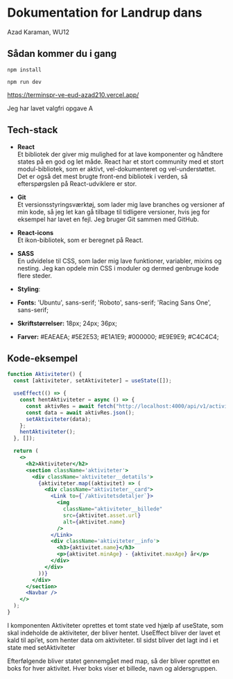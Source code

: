 # Dokumentation for Landrup dans
Azad Karaman, WU12


## Sådan kommer du i gang
`npm install`

`npm run dev`

https://terminspr-ve-eud-azad210.vercel.app/

Jeg har lavet valgfri opgave A

## Tech-stack

* **React**  
Et bibliotek der giver mig mulighed for at lave komponenter og håndtere states på en god og let måde. React har et stort community med et stort modul-bibliotek, som er aktivt, vel-dokumenteret og vel-understøttet. Det er også det mest brugte front-end bibliotek i verden, så efterspørgslen på React-udviklere er stor.
* **Git**  
Et versionsstyringsværktøj, som lader mig lave branches og versioner af min kode, så jeg let kan gå tilbage til tidligere versioner, hvis jeg for eksempel har lavet en fejl. Jeg bruger Git sammen med GitHub.
* **React-icons**  
Et ikon-bibliotek, som er beregnet på React.
* **SASS**  
En udvidelse til CSS, som lader mig lave funktioner, variabler, mixins og nesting. Jeg kan opdele min CSS i moduler og dermed genbruge kode flere steder.


* **Styling**:                                    

* **Fonts:**
'Ubuntu', sans-serif;
'Roboto', sans-serif;
'Racing Sans One', sans-serif;

* **Skriftstørrelser:**
 18px;
24px;
36px;

* **Farver:**
#EAEAEA;
#5E2E53;
 #E1A1E9;
#000000;
 #E9E9E9;
#C4C4C4;

## Kode-eksempel
```jsx
function Aktiviteter() {
  const [aktiviteter, setAktiviteter] = useState([]);

  useEffect(() => { 
    const hentAktiviteter = async () => { 
      const aktivRes = await fetch("http://localhost:4000/api/v1/activities");
      const data = await aktivRes.json();
      setAktiviteter(data);
    };
    hentAktiviteter();
  }, []);

  return (
    <>
      <h2>Aktiviteter</h2>
      <section className='aktiviteter'>
        <div className='aktiviteter__detatils'>
          {aktiviteter.map((aktivitet) => (
            <div className="aktiviteter__card">
              <Link to={`/aktivitetsdetaljer`}>
                <img
                  className="aktiviteter__billede"
                  src={aktivitet.asset.url}
                  alt={aktivitet.name}
                />
              </Link>
              <div className='aktiviteter__info'>
                <h3>{aktivitet.name}</h3>
                <p>{aktivitet.minAge} - {aktivitet.maxAge} år</p>
              </div>
            </div>
          ))}
        </div>
      </section>  
      <Navbar />
    </>
  );
}
```

I komponenten Aktiviteter oprettes et tomt state ved hjælp af useState, som skal indeholde de aktiviteter, der bliver hentet. UseEffect bliver der lavet et kald til api’et, som henter data om aktiviteter. 
til sidst bliver det lagt ind i et state med setAktiviteter

Efterfølgende bliver statet gennemgået med map, så der bliver oprettet en boks for hver aktivitet. Hver boks viser et billede, navn og aldersgruppen.